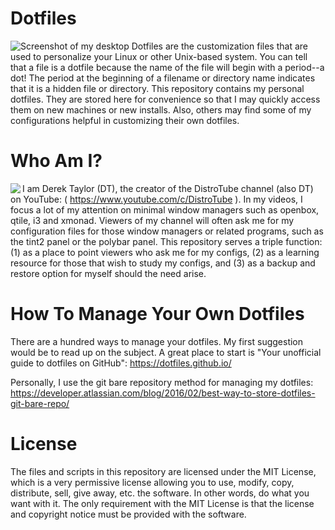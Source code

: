 #  Dotfiles

![Screenshot of my desktop](https://gitlab.com/dwt1/dotfiles/raw/master/.screenshots/dotfiles06.png) 
Dotfiles are the customization files that are used to personalize your Linux or other Unix-based system.  You can tell that a file is a dotfile because the name of the file will begin with a period--a dot!  The period at the beginning of a filename or directory name indicates that it is a hidden file or directory.  This repository contains my personal dotfiles.  They are stored here for convenience so that I may quickly access them on new machines or new installs.  Also, others may find some of my configurations helpful in customizing their own dotfiles.  

# Who Am I?

<img align="left" border="0" padding="4" src="https://gitlab.com/dwt1/dotfiles/raw/master/.screenshots/dotfiles02.png">
 
I am Derek Taylor (DT), the creator of the DistroTube channel (also DT) on YouTube: ( https://www.youtube.com/c/DistroTube ).  In my videos, I focus a lot of my attention on minimal window managers such as openbox, qtile, i3 and xmonad.  Viewers of my channel will often ask me for my configuration files for those window managers or related programs, such as the tint2 panel or the polybar panel.  This repository serves a triple function: (1) as a place to point viewers who ask me for my configs, (2) as a learning resource for those that wish to study my configs, and (3) as a backup and restore option for myself should the need arise.

# How To Manage Your Own Dotfiles

There are a hundred ways to manage your dotfiles.  My first suggestion would be to read up on the subject.  A great place to start is "Your unofficial guide to dotfiles on GitHub": https://dotfiles.github.io/

Personally, I use the git bare repository method for managing my dotfiles: https://developer.atlassian.com/blog/2016/02/best-way-to-store-dotfiles-git-bare-repo/

# License

The files and scripts in this repository are licensed under the MIT License, which is a very permissive license allowing you to use, modify, copy, distribute, sell, give away, etc. the software.  In other words, do what you want with it.  The  only requirement with the MIT License is that the license and copyright notice must be provided with the software.